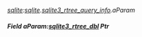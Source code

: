 _[sqlite](../../modules/sqlite/sqlite-module.md):[sqlite](../../modules/sqlite/sqlite-module.md).[sqlite3\_rtree\_query\_info](../../modules/sqlite/sqlite-sqlite3_rtree_query_info.md).aParam_
##### Field aParam:[sqlite3_rtree_dbl](../../modules/sqlite/sqlite-sqlite3_rtree_dbl.md) Ptr
